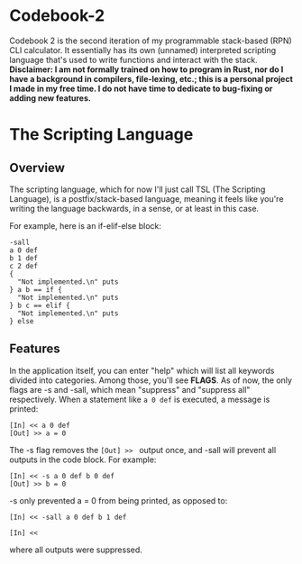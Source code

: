 # Codebook-2

Codebook 2 is the second iteration of my programmable stack-based (RPN) CLI calculator. It essentially has its own (unnamed) interpreted scripting language 
that's used to write functions and interact with the stack. **Disclaimer: I am not formally trained on how to program in Rust, nor do I have
a background in compilers, file-lexing, etc.; this is a personal project I made in my free time. I do not have time to dedicate to bug-fixing or
adding new features.**

# The Scripting Language

## Overview

The scripting language, which for now I'll just call TSL (The Scripting Language), is a postfix/stack-based language, meaning it feels like you're 
writing the language backwards, in a sense, or at least in this case.

For example, here is an if-elif-else block:

```TSL
-sall
a 0 def
b 1 def
c 2 def
{ 
  "Not implemented.\n" puts
} a b == if {
  "Not implemented.\n" puts
} b c == elif {
  "Not implemented.\n" puts
} else
```
## Features

In the application itself, you can enter "help" which will list all keywords divided into categories. Among those, you'll see 
**FLAGS**. As of now, the only flags are -s and -sall, which mean "suppress" and "suppress all" respectively. When a statement like ```a 0 def```
is executed, a message is printed:

```TSL
[In] << a 0 def
[Out] >> a = 0
```

The -s flag removes the ```[Out] >> ``` output once, and -sall will prevent all outputs in the code block. For example:

```TSL
[In] << -s a 0 def b 0 def
[Out] >> b = 0
```

-s only prevented a = 0 from being printed, as opposed to:

```TSL
[In] << -sall a 0 def b 1 def

[In] << 
```

where all outputs were suppressed.
